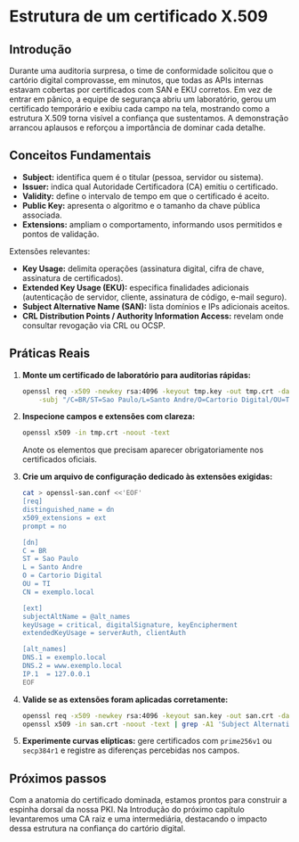 # Estrutura de um certificado X.509

## Introdução

Durante uma auditoria surpresa, o time de conformidade solicitou que o cartório digital comprovasse, em minutos, que todas as APIs internas estavam cobertas por certificados com SAN e EKU corretos. Em vez de entrar em pânico, a equipe de segurança abriu um laboratório, gerou um certificado temporário e exibiu cada campo na tela, mostrando como a estrutura X.509 torna visível a confiança que sustentamos. A demonstração arrancou aplausos e reforçou a importância de dominar cada detalhe.

## Conceitos Fundamentais

- **Subject:** identifica quem é o titular (pessoa, servidor ou sistema).
- **Issuer:** indica qual Autoridade Certificadora (CA) emitiu o certificado.
- **Validity:** define o intervalo de tempo em que o certificado é aceito.
- **Public Key:** apresenta o algoritmo e o tamanho da chave pública associada.
- **Extensions:** ampliam o comportamento, informando usos permitidos e pontos de validação.

Extensões relevantes:

- **Key Usage:** delimita operações (assinatura digital, cifra de chave, assinatura de certificados).
- **Extended Key Usage (EKU):** especifica finalidades adicionais (autenticação de servidor, cliente, assinatura de código, e-mail seguro).
- **Subject Alternative Name (SAN):** lista domínios e IPs adicionais aceitos.
- **CRL Distribution Points / Authority Information Access:** revelam onde consultar revogação via CRL ou OCSP.

## Práticas Reais

1. **Monte um certificado de laboratório para auditorias rápidas:**
   ```bash
   openssl req -x509 -newkey rsa:4096 -keyout tmp.key -out tmp.crt -days 30 -nodes \
       -subj "/C=BR/ST=Sao Paulo/L=Santo Andre/O=Cartorio Digital/OU=TI/CN=exemplo.local"
   ```

2. **Inspecione campos e extensões com clareza:**
   ```bash
   openssl x509 -in tmp.crt -noout -text
   ```
   Anote os elementos que precisam aparecer obrigatoriamente nos certificados oficiais.

3. **Crie um arquivo de configuração dedicado às extensões exigidas:**
   ```bash
   cat > openssl-san.conf <<'EOF'
   [req]
   distinguished_name = dn
   x509_extensions = ext
   prompt = no

   [dn]
   C = BR
   ST = Sao Paulo
   L = Santo Andre
   O = Cartorio Digital
   OU = TI
   CN = exemplo.local

   [ext]
   subjectAltName = @alt_names
   keyUsage = critical, digitalSignature, keyEncipherment
   extendedKeyUsage = serverAuth, clientAuth

   [alt_names]
   DNS.1 = exemplo.local
   DNS.2 = www.exemplo.local
   IP.1  = 127.0.0.1
   EOF
   ```

4. **Valide se as extensões foram aplicadas corretamente:**
   ```bash
   openssl req -x509 -newkey rsa:4096 -keyout san.key -out san.crt -days 30 -nodes -config openssl-san.conf
   openssl x509 -in san.crt -noout -text | grep -A1 'Subject Alternative Name'
   ```

5. **Experimente curvas elípticas:** gere certificados com `prime256v1` ou `secp384r1` e registre as diferenças percebidas nos campos.

## Próximos passos

Com a anatomia do certificado dominada, estamos prontos para construir a espinha dorsal da nossa PKI. Na Introdução do próximo capítulo levantaremos uma CA raiz e uma intermediária, destacando o impacto dessa estrutura na confiança do cartório digital.
